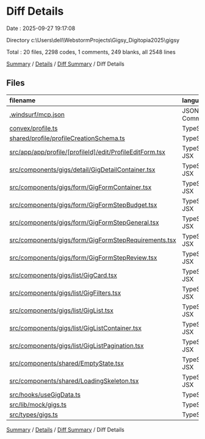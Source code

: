 # Diff Details

Date : 2025-09-27 19:17:08

Directory c:\\Users\\dell\\WebstormProjects\\Gigsy_Digitopia2025\\gigsy

Total : 20 files,  2298 codes, 1 comments, 249 blanks, all 2548 lines

[Summary](results.md) / [Details](details.md) / [Diff Summary](diff.md) / Diff Details

## Files
| filename | language | code | comment | blank | total |
| :--- | :--- | ---: | ---: | ---: | ---: |
| [.windsurf/mcp.json](/.windsurf/mcp.json) | JSON with Comments | 7 | 0 | 0 | 7 |
| [convex/profile.ts](/convex/profile.ts) | TypeScript | -2 | 0 | 0 | -2 |
| [shared/profile/profileCreationSchema.ts](/shared/profile/profileCreationSchema.ts) | TypeScript | -3 | 0 | 0 | -3 |
| [src/app/app/profile/\[profileId\]/edit/ProfileEditForm.tsx](/src/app/app/profile/%5BprofileId%5D/edit/ProfileEditForm.tsx) | TypeScript JSX | 90 | 0 | 0 | 90 |
| [src/components/gigs/detail/GigDetailContainer.tsx](/src/components/gigs/detail/GigDetailContainer.tsx) | TypeScript JSX | 141 | 0 | 12 | 153 |
| [src/components/gigs/form/GigFormContainer.tsx](/src/components/gigs/form/GigFormContainer.tsx) | TypeScript JSX | 245 | 0 | 31 | 276 |
| [src/components/gigs/form/GigFormStepBudget.tsx](/src/components/gigs/form/GigFormStepBudget.tsx) | TypeScript JSX | 150 | 0 | 12 | 162 |
| [src/components/gigs/form/GigFormStepGeneral.tsx](/src/components/gigs/form/GigFormStepGeneral.tsx) | TypeScript JSX | 87 | 0 | 10 | 97 |
| [src/components/gigs/form/GigFormStepRequirements.tsx](/src/components/gigs/form/GigFormStepRequirements.tsx) | TypeScript JSX | 153 | 0 | 18 | 171 |
| [src/components/gigs/form/GigFormStepReview.tsx](/src/components/gigs/form/GigFormStepReview.tsx) | TypeScript JSX | 137 | 0 | 21 | 158 |
| [src/components/gigs/list/GigCard.tsx](/src/components/gigs/list/GigCard.tsx) | TypeScript JSX | 149 | 0 | 11 | 160 |
| [src/components/gigs/list/GigFilters.tsx](/src/components/gigs/list/GigFilters.tsx) | TypeScript JSX | 297 | 0 | 23 | 320 |
| [src/components/gigs/list/GigList.tsx](/src/components/gigs/list/GigList.tsx) | TypeScript JSX | 36 | 0 | 3 | 39 |
| [src/components/gigs/list/GigListContainer.tsx](/src/components/gigs/list/GigListContainer.tsx) | TypeScript JSX | 178 | 0 | 33 | 211 |
| [src/components/gigs/list/GigListPagination.tsx](/src/components/gigs/list/GigListPagination.tsx) | TypeScript JSX | 100 | 0 | 11 | 111 |
| [src/components/shared/EmptyState.tsx](/src/components/shared/EmptyState.tsx) | TypeScript JSX | 41 | 0 | 4 | 45 |
| [src/components/shared/LoadingSkeleton.tsx](/src/components/shared/LoadingSkeleton.tsx) | TypeScript JSX | 18 | 0 | 3 | 21 |
| [src/hooks/useGigData.ts](/src/hooks/useGigData.ts) | TypeScript | 272 | 1 | 41 | 314 |
| [src/lib/mock/gigs.ts](/src/lib/mock/gigs.ts) | TypeScript | 195 | 0 | 15 | 210 |
| [src/types/gigs.ts](/src/types/gigs.ts) | TypeScript | 7 | 0 | 1 | 8 |

[Summary](results.md) / [Details](details.md) / [Diff Summary](diff.md) / Diff Details